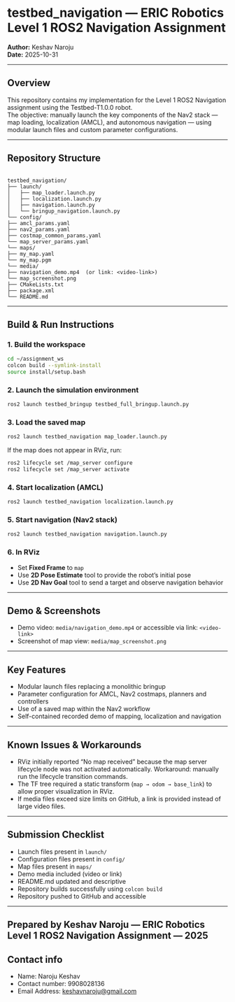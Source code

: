 # testbed_navigation — ERIC Robotics Level 1 ROS2 Navigation Assignment

**Author:** Keshav Naroju  
**Date:** 2025-10-31

---

## Overview  
This repository contains my implementation for the Level 1 ROS2 Navigation assignment using the Testbed-T1.0.0 robot.  
The objective: manually launch the key components of the Nav2 stack — map loading, localization (AMCL), and autonomous navigation — using modular launch files and custom parameter configurations.

---

## Repository Structure  
```

testbed_navigation/
├── launch/
│   ├── map_loader.launch.py
│   ├── localization.launch.py
│   ├── navigation.launch.py
│   └── bringup_navigation.launch.py
└── config/
├── amcl_params.yaml
├── nav2_params.yaml
├── costmap_common_params.yaml
└── map_server_params.yaml
└── maps/
├── my_map.yaml
└── my_map.pgm
└── media/
├── navigation_demo.mp4  (or link: <video-link>)
└── map_screenshot.png
├── CMakeLists.txt
├── package.xml
└── README.md

````

---

## Build & Run Instructions  

### 1. Build the workspace  
```bash
cd ~/assignment_ws  
colcon build --symlink-install  
source install/setup.bash  
````

### 2. Launch the simulation environment

```bash
ros2 launch testbed_bringup testbed_full_bringup.launch.py
```

### 3. Load the saved map

```bash
ros2 launch testbed_navigation map_loader.launch.py
```

If the map does not appear in RViz, run:

```bash
ros2 lifecycle set /map_server configure  
ros2 lifecycle set /map_server activate  
```

### 4. Start localization (AMCL)

```bash
ros2 launch testbed_navigation localization.launch.py
```

### 5. Start navigation (Nav2 stack)

```bash
ros2 launch testbed_navigation navigation.launch.py
```

### 6. In RViz

* Set **Fixed Frame** to `map`
* Use **2D Pose Estimate** tool to provide the robot’s initial pose
* Use **2D Nav Goal** tool to send a target and observe navigation behavior

---

## Demo & Screenshots

* Demo video: `media/navigation_demo.mp4` or accessible via link: `<video-link>`
* Screenshot of map view: `media/map_screenshot.png`

---

## Key Features

* Modular launch files replacing a monolithic bringup
* Parameter configuration for AMCL, Nav2 costmaps, planners and controllers
* Use of a saved map within the Nav2 workflow
* Self-contained recorded demo of mapping, localization and navigation

---

## Known Issues & Workarounds

* RViz initially reported “No map received” because the map server lifecycle node was not activated automatically. Workaround: manually run the lifecycle transition commands.
* The TF tree required a static transform (`map → odom → base_link`) to allow proper visualization in RViz.
* If media files exceed size limits on GitHub, a link is provided instead of large video files.

---

## Submission Checklist

*  Launch files present in `launch/`
*  Configuration files present in `config/`
*  Map files present in `maps/`
*  Demo media included (video or link)
*  README.md updated and descriptive
*  Repository builds successfully using `colcon build`
*  Repository pushed to GitHub and accessible

---
Prepared by Keshav Naroju — ERIC Robotics Level 1 ROS2 Navigation Assignment — 2025
---
## Contact info

* Name: Naroju Keshav
* Contact number: 9908028136
* Email Address: keshavnaroju@gmail.com
